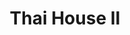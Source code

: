 ---
layout: place
title: "Thai House II"
permalink: /florida/north-miami-beach/thai-house-ii.html
stateAbbr: FL
stateName: Florida
cityName: North Miami Beach
seo:
  name: "Thai House II"
  type: Restaurant
  links: https://www.thaihouse2.com/
description: "Enduring option for Thai cuisine & sushi served in a dining room filled with curios from Asia. Thai House II serves delicious sushi in North Miami Beach, Florida. Try fresh Japanese dishes for a great dining experience. Available for takeout, delivery, lunch, and dinner."
place_id: ChIJf9xDR7ut2YgRPI88Qt35yXU
photos:
  - name: >-
      places/ChIJf9xDR7ut2YgRPI88Qt35yXU/photos/AeeoHcL7F7YdtI4NA3MNZcTzpELnekR5OHAVK3gxR2hd6-VhQ04cROeHwcqvG4N6JPP2n-ImEnE1qPfPyCBoT1eEwaIue8B-eO5J_zxM5NIZRX3bFITMP1VQtgJ3d2vySz2lRH18QadzH8yoIoAT_xaMTLgufdBh1ftKfs3VU0hcoNQNWlGPoT-o8Q2EePvphOceJ5DoX8TZrvSmEHEpRDDU5DXvJ9YMy9Lhl-c4Crm47mtqeVox8d1Rxbuj_bFC07rresIvm74sVJDmQCS3KkAANwomjxDP-79F-7Vx1fxUQnREBktZOEdV2Xz3SlQWPjXDi2eF_lK4mjH5AVE8ssQOk65NKah8pDW8SlvFh5eCPTmzi4U1_etX7RwSx7K2c52NJ2QVoi9-ULHk0NJbdHCfaq-U5wYhR-3zfrha71pW3BqmG5C6
    widthPx: 4032
    heightPx: 3024
    authorAttributions:
      - displayName: i& That Of The Turtle
        uri: https://maps.google.com/maps/contrib/114582640148375391840
        photoUri: >-
          https://lh3.googleusercontent.com/a-/ALV-UjWUpAxENxHiC9qmBc9p4bB_oDrZDydARsS-JhOWp2UBMwRcYJm8=s100-p-k-no-mo
    flagContentUri: >-
      https://www.google.com/local/imagery/report/?cb_client=maps_api_places.places_api&image_key=!1e10!2sCIHM0ogKEICAgMCA7KSAhgE&hl=en-US
    googleMapsUri: >-
      https://www.google.com/maps/place//data=!3m4!1e2!3m2!1sCIHM0ogKEICAgMCA7KSAhgE!2e10!4m2!3m1!1s0x88d9adbb4743dc7f:0x75c9f9dd423c8f3c
  - name: >-
      places/ChIJf9xDR7ut2YgRPI88Qt35yXU/photos/AeeoHcINO7BpuM-Vb7CZec5lmbT5ZRSkfy7fWmqyhbp2oB1CpGxEupe8CLVXM3DJ_MJhuWnKfDFfCAvMWtHmIKNddqfWmym9KVVqLTWSuOmdAznLD8-pktn2DhnB4hvmrtQEZzVs7irWdC1vv4YSEdDBQN7emnI-DqAkYQ_x4hZb6tnxlQdSU2DWScaImX1_1JD3NNrd4a2l01I-hYxj2Tchrp-xCG7lmkQBgO63QNdpNaG-ME_T-neZPIygz4yElv-52-biAC_m2whbKHT8mSiiBjmeb-hwMzTULOR7ljRTA8YCTw
    widthPx: 1920
    heightPx: 1280
    authorAttributions:
      - displayName: Thai House II
        uri: https://maps.google.com/maps/contrib/108544050641193783569
        photoUri: >-
          https://lh3.googleusercontent.com/a-/ALV-UjVJSlhgFWUwfCeDYc-hK0gVq9naqKFxSNBllgCkGEgEX79iXfY=s100-p-k-no-mo
    flagContentUri: >-
      https://www.google.com/local/imagery/report/?cb_client=maps_api_places.places_api&image_key=!1e10!2sAF1QipPMUb8htP8uc80mLk3uawcj6RyIHRg49d6-4Ewf&hl=en-US
    googleMapsUri: >-
      https://www.google.com/maps/place//data=!3m4!1e2!3m2!1sAF1QipPMUb8htP8uc80mLk3uawcj6RyIHRg49d6-4Ewf!2e10!4m2!3m1!1s0x88d9adbb4743dc7f:0x75c9f9dd423c8f3c
  - name: >-
      places/ChIJf9xDR7ut2YgRPI88Qt35yXU/photos/AeeoHcK_g4Nqo1E0z7zEqXflZpO1_87hGFmgosv-SsklY7K4JHCnc9cJAH6GbIPEoTMpF-crc2En8x4RzLrjeJ7iiZV-8nFvMRyE3BqfJPIg5FbxtptYz3ODAPoJS4hgxxwR0-J306IrRecM5_mv2X_0JRmFAaNtDUeQJLZMlH5RdSkpJewYo8MN1wi4DYCVtV9KHoMMlRqX-vVj2r7SuUME0-040AVg847dvLGdXWJ0BtAGEUF40jUslmQOH9vZNIQvIDNhhyQeV8U6jkzgiPQverp6AYQ9GaPJcVmSfot2pWcR5hkx5sIyb0Hn1U122RR988n3pgfjsuJdFL62iYJOTDXxVDQrMD4u3INogDh7cbjj4sFV5K5COjqupOHy_-Z2g4NDjZ9lwITgYJy22l3HDDEnQok1SGyYNd_YNPOJC4bcW7M
    widthPx: 3000
    heightPx: 4000
    authorAttributions:
      - displayName: Kat V
        uri: https://maps.google.com/maps/contrib/113165466692846708375
        photoUri: >-
          https://lh3.googleusercontent.com/a/ACg8ocIUCFgoKDL_jT0q7nAVXMkSFAn3pZR_0zQ5EzKJJpJo5Q3AFA=s100-p-k-no-mo
    flagContentUri: >-
      https://www.google.com/local/imagery/report/?cb_client=maps_api_places.places_api&image_key=!1e10!2sCIHM0ogKEICAgIDnsaSEgAE&hl=en-US
    googleMapsUri: >-
      https://www.google.com/maps/place//data=!3m4!1e2!3m2!1sCIHM0ogKEICAgIDnsaSEgAE!2e10!4m2!3m1!1s0x88d9adbb4743dc7f:0x75c9f9dd423c8f3c
  - name: >-
      places/ChIJf9xDR7ut2YgRPI88Qt35yXU/photos/AeeoHcJUYJwcOyxC7poAJ-RJglIb-JwYDhhPoPP_ozjqKirtzq-yE9gQxXnYmwBm2LKIdJiFBn_2Q_GphAs3yOPnNh-ttzWjarL4NyJrfqJn3Z8PcV284YPMcoQcIrNOT7fb_mzVW0ynEKOqrz_jMJc5k_nDq4rh7aHcTWSoqdozs_nmOyMxxso3ZGWerWTqn4jvcY9sFaK1Fk67HEbmfclH4txVyfiz-R8B4BhDY-G_xW_JQjTtM0Pvh2D7FzsBPIAA-fQC3SAfKZ7W-Z2SO8CxSmpS43Z0ENHbc_e0o-GwZ1VI4GLshVuaDcOT6AMJO-3M-qn6y6ezgZodpEUoPcIdFb3NvOugNRIqTmVmFTmV4oTXUJjCwrGYOJ1GJMK9KO0JB6imxtp8JLYz3Vt6QfTyJBX51gE5QoGiJMipZc1TJsguAA
    widthPx: 3072
    heightPx: 4080
    authorAttributions:
      - displayName: Maria Guillermina Mercau
        uri: https://maps.google.com/maps/contrib/109079092511084496972
        photoUri: >-
          https://lh3.googleusercontent.com/a-/ALV-UjUvzYiYi-AmCxZyyvXaLUdZg9R_jHkQ5I1xlcmpAlU7M8PA7cR9og=s100-p-k-no-mo
    flagContentUri: >-
      https://www.google.com/local/imagery/report/?cb_client=maps_api_places.places_api&image_key=!1e10!2sCIHM0ogKEICAgIDzh4SoOA&hl=en-US
    googleMapsUri: >-
      https://www.google.com/maps/place//data=!3m4!1e2!3m2!1sCIHM0ogKEICAgIDzh4SoOA!2e10!4m2!3m1!1s0x88d9adbb4743dc7f:0x75c9f9dd423c8f3c
  - name: >-
      places/ChIJf9xDR7ut2YgRPI88Qt35yXU/photos/AeeoHcJj9q6rRy9YFAZuinG-wFfT3qU1U_sVs00X08lgWycIL8qP4TcJQWjMv6ch6KQeApwkm9_qsKSXSXQbXc3WAmEXjVznReIcEaa6zftNtzjK1wgRGEqE1pkGmQa4zuhIj1fP8RC7SfO8U-lrRGOGa8hWkrdXzWAuIOF4SaQF9xeChsHsKchaHWmr2ELjic0pBF439nhWmG5Ww3_zOzGPMmvaJKcZlMnW0w21CLN61AGC5tLO61qFXav_qjwM6rXmIdQ8yoPGbX1Zi3YAPzFCHO2u34mL0ilBJjJtelMdlLu1gcDstlGGpnPhb-gtEnL0M_EZPl5GMP_7yV7xLwRq93dK5h36ADiQM--yiylQNufRzBDQp6UPVy30XrW9gi8WZGGdwwI7EJFGwdVLJS5d4rXSLpRdKsj5jyLw74lZ-ryiOYw
    widthPx: 4032
    heightPx: 2268
    authorAttributions:
      - displayName: Natalia
        uri: https://maps.google.com/maps/contrib/115190783783817130240
        photoUri: >-
          https://lh3.googleusercontent.com/a-/ALV-UjXcUubrOYmep7C49oNkA2FqLR1-Ybffa63WGE0a7avM7hHe0fg8=s100-p-k-no-mo
    flagContentUri: >-
      https://www.google.com/local/imagery/report/?cb_client=maps_api_places.places_api&image_key=!1e10!2sCIHM0ogKEICAgICfjoDolgE&hl=en-US
    googleMapsUri: >-
      https://www.google.com/maps/place//data=!3m4!1e2!3m2!1sCIHM0ogKEICAgICfjoDolgE!2e10!4m2!3m1!1s0x88d9adbb4743dc7f:0x75c9f9dd423c8f3c
  - name: >-
      places/ChIJf9xDR7ut2YgRPI88Qt35yXU/photos/AeeoHcLsCXB--DYz-U3SjoIA6gs9cvrimVn1zHqGNeipqfOSYleT3ISseGho6h47YqK8o88NCsnLGBAcGJ0mm4Bo2rjVg5a00z_ajmWDwyMqi76zYsxL0F14m8zdSXAN9cQVUBzue6eiUDSFQbdgy6KhRJaKAoATtx3B8Kjy0OlF2TR1Fn5ZtEmtR3BOaxfXwoGcK34qQZjXYXMCuYKqp3KtWKuI_SQFoCmITwl5es_DIJHfPfZge9VehpnvsT9hjVaTJpZCp9cYNC-_qmzyhJrn37hHFUmmEcPPOu_IGo-FII4_nucf2c6oSGBYd4PvcuXmAoRf5FsM8j_IzF9XgkL7H4HLR0l5LR7x502Th2zNWoLjpyup31s4dlSYYiGBYTJaYXH9nxGSv1fWwAup3494TTKYUXR2RFmji5e2OsVCmxE
    widthPx: 2898
    heightPx: 2179
    authorAttributions:
      - displayName: Natalia
        uri: https://maps.google.com/maps/contrib/115190783783817130240
        photoUri: >-
          https://lh3.googleusercontent.com/a-/ALV-UjXcUubrOYmep7C49oNkA2FqLR1-Ybffa63WGE0a7avM7hHe0fg8=s100-p-k-no-mo
    flagContentUri: >-
      https://www.google.com/local/imagery/report/?cb_client=maps_api_places.places_api&image_key=!1e10!2sCIHM0ogKEICAgICfjoDoFg&hl=en-US
    googleMapsUri: >-
      https://www.google.com/maps/place//data=!3m4!1e2!3m2!1sCIHM0ogKEICAgICfjoDoFg!2e10!4m2!3m1!1s0x88d9adbb4743dc7f:0x75c9f9dd423c8f3c
  - name: >-
      places/ChIJf9xDR7ut2YgRPI88Qt35yXU/photos/AeeoHcK0CW8z1dzT2SERvfjdUImiQ6PcLe-6loj-bOF4HFnv11urAhWt9stYGnzbcoxXr3uH38oNf1vKzMnQdKbkllVdIzvxBuGVMSVJ1Jz1EBDGpPmMKtOXcNaw5wNXF2ei8DOKVeDm7NJEhdUmESrbCRuWAiW6Y4Tv9qSEqIVaNfP3tSFVOMSMOvnSb35vUpBuKBPZLUUt9yVrcWzcdhIFegIfWAiko7EEpvsWBmfPP0ONyKKVaip14dywqJd6re71rwo4QSkxJbGDCJSyfRfXIM6T9TEsMFwVtJI98SmdUGs4eJaxseF7Ytr_h7BxVBgu2_du9rqsu_4mkwUN4dy5LSiyzYNmrK1lqLi_egvf9lToScqyYCmQ6alZEASy7BAWcwVcw1ixD01vI3WDWeh7datZlX4qNj_wdXYsxtcNKSo
    widthPx: 3000
    heightPx: 4000
    authorAttributions:
      - displayName: Kat V
        uri: https://maps.google.com/maps/contrib/113165466692846708375
        photoUri: >-
          https://lh3.googleusercontent.com/a/ACg8ocIUCFgoKDL_jT0q7nAVXMkSFAn3pZR_0zQ5EzKJJpJo5Q3AFA=s100-p-k-no-mo
    flagContentUri: >-
      https://www.google.com/local/imagery/report/?cb_client=maps_api_places.places_api&image_key=!1e10!2sCIHM0ogKEICAgIDnp43ICw&hl=en-US
    googleMapsUri: >-
      https://www.google.com/maps/place//data=!3m4!1e2!3m2!1sCIHM0ogKEICAgIDnp43ICw!2e10!4m2!3m1!1s0x88d9adbb4743dc7f:0x75c9f9dd423c8f3c
  - name: >-
      places/ChIJf9xDR7ut2YgRPI88Qt35yXU/photos/AeeoHcLUh7G_xJ0Zf3dLk_zBIUr9L_849xWsTAKIi-uUynGwMZjuNjqjkwf79sh8RlmB-vo3V7YHkql1hl4e5ygCxtBaS-bdrx7uYIOzvUzvEeRCgxlcDu90eDmvx1ubWGuxhr154WtPxZ_tcW-ixL-oE7uBEv4lbjexZC_kzJ9RoB5mADM_Nx7v9sCVNAldNb8bVwN-Wr_CgUaaf5-l3v8fZTf5HxS_vKEge4liyIe8-l8MeXmShB41GQw0OMiKLBzFRMO0eRPOZPrwCxygIiOkDuKe28Blc5DvsYwcwVc1v--1AkQj-K04gtxBqZM3abbuUjEvtq_gIj7PTpnE_qL53QKYObrST0az3zd7Nph5i1VSa1SJazpNhi8ZaZwK1WIFuMMqLoNnDA9kvXrxDCVQ6cgEZ7Uj7sZYhvRRqCBJcJPNBK4
    widthPx: 4032
    heightPx: 3024
    authorAttributions:
      - displayName: i& That Of The Turtle
        uri: https://maps.google.com/maps/contrib/114582640148375391840
        photoUri: >-
          https://lh3.googleusercontent.com/a-/ALV-UjWUpAxENxHiC9qmBc9p4bB_oDrZDydARsS-JhOWp2UBMwRcYJm8=s100-p-k-no-mo
    flagContentUri: >-
      https://www.google.com/local/imagery/report/?cb_client=maps_api_places.places_api&image_key=!1e10!2sCIHM0ogKEICAgMCA7MTbwwE&hl=en-US
    googleMapsUri: >-
      https://www.google.com/maps/place//data=!3m4!1e2!3m2!1sCIHM0ogKEICAgMCA7MTbwwE!2e10!4m2!3m1!1s0x88d9adbb4743dc7f:0x75c9f9dd423c8f3c
  - name: >-
      places/ChIJf9xDR7ut2YgRPI88Qt35yXU/photos/AeeoHcKy9b7T6Q7NbEH-2DhZ1KTw96X6Yo3-ew4RDznyH6LvdvfYiM_fEy0ip25RT_ZXp0_V4ZLij9pH53PxFA4ErK3nLU-0uq6Z4HzJ3RLRiGZi6vs6y6HH3GdLbD9NmH00Q_sWqiaViVWsMMldBd8JcE4O_I2xjcYC9tSeHKjpKd-qt1_vYsfTVCw9WovlyiLHJk5ZmZdElZ76wTnSb8rCwV038ybbO-5eZtCExU5Kg9w93YqdPMGXhkb8Q8t-oFBe2yJNBgJ6ytiXycnfUFvbmelLLDr_fdq_Z2AP8tIaqQWaajgFqA9-NBtTy5CyZ9BGjjNzzMyIf4v-pUdwzjAcEuWUZAD0sYgPDRbvmkd1fQlEQPq2MegkRbX2dRtswKLNRzvdSixuJHBnoSU2r74PeHPXnZ_bCOQW5fZbu1iMTFW93Q
    widthPx: 3024
    heightPx: 3024
    authorAttributions:
      - displayName: Fernando Mendez
        uri: https://maps.google.com/maps/contrib/107631372688893883489
        photoUri: >-
          https://lh3.googleusercontent.com/a-/ALV-UjXAAA4RvQJ58lA8-4GBPuT0TN3U39HNfHCyi6I6Zdpu09H7PI5l=s100-p-k-no-mo
    flagContentUri: >-
      https://www.google.com/local/imagery/report/?cb_client=maps_api_places.places_api&image_key=!1e10!2sCIHM0ogKEICAgICDm5ejIw&hl=en-US
    googleMapsUri: >-
      https://www.google.com/maps/place//data=!3m4!1e2!3m2!1sCIHM0ogKEICAgICDm5ejIw!2e10!4m2!3m1!1s0x88d9adbb4743dc7f:0x75c9f9dd423c8f3c
  - name: >-
      places/ChIJf9xDR7ut2YgRPI88Qt35yXU/photos/AeeoHcJ8-cHG_TdSqIlN_WD6azmVjX2jvG11hC3EknS3YgDMrtGaqVd-eKSm84YaJ4EaFLiRQQJNDXgrEeiJJurtG-ukZJxmR7jn_XXuWAwdo4d2H95fKGecQRp4DFx-Ps_EBi8phhcRLsohY-KiUzv1cawGUzZzYvG6B3NoWotnr1eVXOMBuHfHbdKsC08_6Ypw-2ID9_XudI7ruYwID8PXIWKs6xaSFxa73lpykwCnllF_6_LXIbZT1y569SEGiQ3ThLlc7z-N7zOUMui-ctsY4Q-R3fiGMjJp1Es__rJtZDyEFNVvFK8l_tnsMEGRw85bsSKs2srko2KJzQg79XBAXahauExqSJ9Snz6gaqJ54l-Rpe_j_qmsx33wkIGMD008nBU5uwy2RIPIs4BEpoHK5KD-6sAdA6Fo42Nm0IOZsUaIyKVS
    widthPx: 4030
    heightPx: 3022
    authorAttributions:
      - displayName: Carla Cordoves
        uri: https://maps.google.com/maps/contrib/109364131406866165543
        photoUri: >-
          https://lh3.googleusercontent.com/a-/ALV-UjUhY1wlJcyaoART9WhTrs_LLtm-7eQ6JOkdT4LOzA3d8r9K0fOo=s100-p-k-no-mo
    flagContentUri: >-
      https://www.google.com/local/imagery/report/?cb_client=maps_api_places.places_api&image_key=!1e10!2sCIHM0ogKEICAgIDBnKad0gE&hl=en-US
    googleMapsUri: >-
      https://www.google.com/maps/place//data=!3m4!1e2!3m2!1sCIHM0ogKEICAgIDBnKad0gE!2e10!4m2!3m1!1s0x88d9adbb4743dc7f:0x75c9f9dd423c8f3c
address: 2250 NE 163rd St, North Miami Beach, FL 33160, USA
street: 2250 NE 163rd St
city: North Miami Beach
state: FL
zip: '33160'
country: USA
neighborhood: null
latitude: '25.925407'
longitude: '-80.155000'
accessibility_options:
  wheelchairAccessibleParking: true
  wheelchairAccessibleEntrance: true
  wheelchairAccessibleRestroom: true
  wheelchairAccessibleSeating: true
business_status: OPERATIONAL
name: Thai House II
google_maps_links:
  directionsUri: >-
    https://www.google.com/maps/dir//''/data=!4m7!4m6!1m1!4e2!1m2!1m1!1s0x88d9adbb4743dc7f:0x75c9f9dd423c8f3c!3e0
  placeUri: https://maps.google.com/?cid=8487589701450764092
  writeAReviewUri: >-
    https://www.google.com/maps/place//data=!4m3!3m2!1s0x88d9adbb4743dc7f:0x75c9f9dd423c8f3c!12e1
  reviewsUri: >-
    https://www.google.com/maps/place//data=!4m4!3m3!1s0x88d9adbb4743dc7f:0x75c9f9dd423c8f3c!9m1!1b1
  photosUri: >-
    https://www.google.com/maps/place//data=!4m3!3m2!1s0x88d9adbb4743dc7f:0x75c9f9dd423c8f3c!10e5
primary_type: Thai Restaurant
opening_hours:
  regular: null
  current: null
secondary_opening_hours:
  regular:
    weekdayDescriptions: null
    type: null
  current:
    weekdayDescriptions: null
    type: null
phone: (305) 940-6075
price_level: PRICE_LEVEL_MODERATE
price_range: $20 &ndash; $30
rating: '4.4'
rating_count: 0
website: https://www.thaihouse2.com/
reviews:
  - name: >-
      places/ChIJf9xDR7ut2YgRPI88Qt35yXU/reviews/ChdDSUhNMG9nS0VJQ0FnSUNmOXYtbnBnRRAB
    relativePublishTimeDescription: 3 months ago
    rating: 5
    text:
      text: >-
        This restaurant has been known and visited by us for 25 years. It's
        always delicious here and we love it. We just liked the atmosphere
        before the interior design was rebuilt, when there were tables on the
        floor and we took off our shoes and sat on cushions, putting our feet in
        the recesses in the floor. We enjoy enjoying delicious food or ordering
        from there to home.
      languageCode: en
    originalText:
      text: >-
        This restaurant has been known and visited by us for 25 years. It's
        always delicious here and we love it. We just liked the atmosphere
        before the interior design was rebuilt, when there were tables on the
        floor and we took off our shoes and sat on cushions, putting our feet in
        the recesses in the floor. We enjoy enjoying delicious food or ordering
        from there to home.
      languageCode: en
    authorAttribution:
      displayName: Natalia
      uri: https://www.google.com/maps/contrib/115190783783817130240/reviews
      photoUri: >-
        https://lh3.googleusercontent.com/a-/ALV-UjXcUubrOYmep7C49oNkA2FqLR1-Ybffa63WGE0a7avM7hHe0fg8=s128-c0x00000000-cc-rp-mo-ba4
    publishTime: '2024-12-29T01:22:24.689699Z'
    flagContentUri: >-
      https://www.google.com/local/review/rap/report?postId=ChdDSUhNMG9nS0VJQ0FnSUNmOXYtbnBnRRAB&d=17924085&t=1
    googleMapsUri: >-
      https://www.google.com/maps/reviews/data=!4m6!14m5!1m4!2m3!1sChdDSUhNMG9nS0VJQ0FnSUNmOXYtbnBnRRAB!2m1!1s0x88d9adbb4743dc7f:0x75c9f9dd423c8f3c
  - name: >-
      places/ChIJf9xDR7ut2YgRPI88Qt35yXU/reviews/ChZDSUhNMG9nS0VJQ0FnSUR2cnYzVk1REAE
    relativePublishTimeDescription: 3 months ago
    rating: 5
    text:
      text: >-
        The first word that comes to mind is WOW! The service was outstanding,
        and the experience was made even better by the incredible food and
        atmosphere. To truly savor it all, I believe great company is a must. On
        this particular evening, I had the pleasure of being joined by my
        brothers from MRD.


        Now, about the restaurant—let me just say, the food was exceptional! The
        Pad Thai was absolutely delicious, and the fried fish quickly became the
        star of the night, sparking lively conversations at the table.


        If you haven’t visited this place yet, it’s time to try something new!
        Check it out, enjoy, and may God also be your company on your day or
        night.
      languageCode: en
    originalText:
      text: >-
        The first word that comes to mind is WOW! The service was outstanding,
        and the experience was made even better by the incredible food and
        atmosphere. To truly savor it all, I believe great company is a must. On
        this particular evening, I had the pleasure of being joined by my
        brothers from MRD.


        Now, about the restaurant—let me just say, the food was exceptional! The
        Pad Thai was absolutely delicious, and the fried fish quickly became the
        star of the night, sparking lively conversations at the table.


        If you haven’t visited this place yet, it’s time to try something new!
        Check it out, enjoy, and may God also be your company on your day or
        night.
      languageCode: en
    authorAttribution:
      displayName: Joseph Rios
      uri: https://www.google.com/maps/contrib/101772290475287534476/reviews
      photoUri: >-
        https://lh3.googleusercontent.com/a-/ALV-UjWRGuN39MadVFEsemVeJiouSJu3m-MHHTmOZlQxFcxx8bMtHjHY=s128-c0x00000000-cc-rp-mo-ba3
    publishTime: '2024-12-20T16:48:31.408598Z'
    flagContentUri: >-
      https://www.google.com/local/review/rap/report?postId=ChZDSUhNMG9nS0VJQ0FnSUR2cnYzVk1REAE&d=17924085&t=1
    googleMapsUri: >-
      https://www.google.com/maps/reviews/data=!4m6!14m5!1m4!2m3!1sChZDSUhNMG9nS0VJQ0FnSUR2cnYzVk1REAE!2m1!1s0x88d9adbb4743dc7f:0x75c9f9dd423c8f3c
  - name: >-
      places/ChIJf9xDR7ut2YgRPI88Qt35yXU/reviews/ChdDSUhNMG9nS0VJQ0FnTUR3OExqcHR3RRAB
    relativePublishTimeDescription: 3 weeks ago
    rating: 5
    text:
      text: >-
        We had driven past this place so many times and kept saying we need so
        visit. We'll we finally did and we were amazed.  The atmosphere was
        inviting and really brings you to Thailand.  And the food was out of
        this world. Definitely a must visit.
      languageCode: en
    originalText:
      text: >-
        We had driven past this place so many times and kept saying we need so
        visit. We'll we finally did and we were amazed.  The atmosphere was
        inviting and really brings you to Thailand.  And the food was out of
        this world. Definitely a must visit.
      languageCode: en
    authorAttribution:
      displayName: Phill Congleton
      uri: https://www.google.com/maps/contrib/100871267834023048711/reviews
      photoUri: >-
        https://lh3.googleusercontent.com/a-/ALV-UjX2nfB1-TXqvoQUd4LIU-qqi8GtR2lzSP65DxQnj7ek9kN7IFUEMw=s128-c0x00000000-cc-rp-mo-ba5
    publishTime: '2025-03-22T23:09:16.850041Z'
    flagContentUri: >-
      https://www.google.com/local/review/rap/report?postId=ChdDSUhNMG9nS0VJQ0FnTUR3OExqcHR3RRAB&d=17924085&t=1
    googleMapsUri: >-
      https://www.google.com/maps/reviews/data=!4m6!14m5!1m4!2m3!1sChdDSUhNMG9nS0VJQ0FnTUR3OExqcHR3RRAB!2m1!1s0x88d9adbb4743dc7f:0x75c9f9dd423c8f3c
  - name: >-
      places/ChIJf9xDR7ut2YgRPI88Qt35yXU/reviews/ChZDSUhNMG9nS0VJQ0FnSUNiOE03MVV3EAE
    relativePublishTimeDescription: 8 months ago
    rating: 4
    text:
      text: >-
        The food is good. The flavors are there! We have been twice BUT, I have
        to tell you guys we did get a little sick the last time we were there.
        We had Tom Ka, Pad Thai, & sushi... Not sure what we got sick from so
        just eat with caution. The service is okay but they are forgetful. The
        bathroom is clean.


        We will be giving this place a rest for a while though.
      languageCode: en
    originalText:
      text: >-
        The food is good. The flavors are there! We have been twice BUT, I have
        to tell you guys we did get a little sick the last time we were there.
        We had Tom Ka, Pad Thai, & sushi... Not sure what we got sick from so
        just eat with caution. The service is okay but they are forgetful. The
        bathroom is clean.


        We will be giving this place a rest for a while though.
      languageCode: en
    authorAttribution:
      displayName: Brittany Leigh
      uri: https://www.google.com/maps/contrib/108048368586350090047/reviews
      photoUri: >-
        https://lh3.googleusercontent.com/a-/ALV-UjVzWxzhlJXa0B4O9-cSSKWbnruCI_zxsjDrnw02LZqP1VIAuS3vZQ=s128-c0x00000000-cc-rp-mo-ba4
    publishTime: '2024-07-22T15:00:56.094801Z'
    flagContentUri: >-
      https://www.google.com/local/review/rap/report?postId=ChZDSUhNMG9nS0VJQ0FnSUNiOE03MVV3EAE&d=17924085&t=1
    googleMapsUri: >-
      https://www.google.com/maps/reviews/data=!4m6!14m5!1m4!2m3!1sChZDSUhNMG9nS0VJQ0FnSUNiOE03MVV3EAE!2m1!1s0x88d9adbb4743dc7f:0x75c9f9dd423c8f3c
  - name: >-
      places/ChIJf9xDR7ut2YgRPI88Qt35yXU/reviews/ChZDSUhNMG9nS0VJQ0FnTUNRM016dVdnEAE
    relativePublishTimeDescription: a month ago
    rating: 1
    text:
      text: >-
        DIRTY utensils… I had a food poison before here …. The food is good also
        the service …. But lately there is a lot of Asian restaurants with full
        violations about sanity and food management…. Call the city for them to
        inspect this restaurant
      languageCode: en
    originalText:
      text: >-
        DIRTY utensils… I had a food poison before here …. The food is good also
        the service …. But lately there is a lot of Asian restaurants with full
        violations about sanity and food management…. Call the city for them to
        inspect this restaurant
      languageCode: en
    authorAttribution:
      displayName: Gabriel Valenzuela
      uri: https://www.google.com/maps/contrib/107600642706075166799/reviews
      photoUri: >-
        https://lh3.googleusercontent.com/a/ACg8ocIc1QECDnuVWXSLyLjUTKySugwu6843PHh7Y7pDgEF43kYtGg=s128-c0x00000000-cc-rp-mo-ba4
    publishTime: '2025-03-02T21:54:23.499621Z'
    flagContentUri: >-
      https://www.google.com/local/review/rap/report?postId=ChZDSUhNMG9nS0VJQ0FnTUNRM016dVdnEAE&d=17924085&t=1
    googleMapsUri: >-
      https://www.google.com/maps/reviews/data=!4m6!14m5!1m4!2m3!1sChZDSUhNMG9nS0VJQ0FnTUNRM016dVdnEAE!2m1!1s0x88d9adbb4743dc7f:0x75c9f9dd423c8f3c
parking_options:
  freeParkingLot: true
  freeStreetParking: true
  valetParking: false
payment_options:
  acceptsCreditCards: true
  acceptsDebitCards: true
  acceptsCashOnly: false
  acceptsNfc: true
allow_dogs: null
curbside_pickup: null
delivery: true
dine_in: true
good_for_children: true
good_for_groups: true
good_for_sports: false
live_music: false
menu_for_children: null
outdoor_seating: false
reservable: true
restroom: true
serves_beer: true
serves_breakfast: false
serves_brunch: false
serves_cocktails: true
serves_coffee: true
serves_dinner: true
serves_dessert: true
serves_lunch: true
serves_vegetarian_food: true
serves_wine: true
takeout: true
update_category: essentials
summary: >-
  Enduring option for Thai cuisine & sushi served in a dining room filled with
  curios from Asia.

---